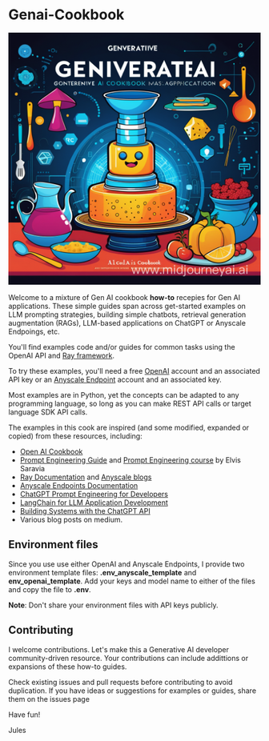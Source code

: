 # Genai-Cookbook

<img src=images/cookbook.png>

Welcome to a mixture of Gen AI cookbook **how-to** recepies for Gen AI applications. These simple guides span across get-started examples on LLM prompting strategies, building simple chatbots, retrieval generation augmentation (RAGs), LLM-based applications on ChatGPT or Anyscale Endpoings, etc. 

You'll find examples code and/or guides for common tasks using the OpenAI API and [Ray framework](https://www.ray.io/). 

To try these examples, you'll need a free [OpenAI](https://platform.openai.com/docs/introduction) account and an associated API key or an [Anyscale Endpoint](https://www.anyscale.com/get-started) account and an associated key. 

Most examples are in Python, yet the concepts can be adapted to any programming language, so long as you can make REST API calls or target language SDK API calls.

The examples in this cook are inspired (and some modified, expanded or copied) from these resources, including:

 * [Open AI Cookbook](https://github.com/openai/openai-cookbook)
 * [Prompt Engineering Guide](https://www.promptingguide.ai/introduction) and [Prompt Engineering course](https://maven.com/dair-ai/prompt-engineering-llms?promoCode=MAVENMONDAY) by Elvis Saravia
 * [Ray Documentation](https://docs.ray.io/en/latest/) and [Anyscale blogs](https://www.anyscale.com/blog)
 * [Anyscale Endpoints Documentation](https://docs.endpoints.anyscale.com/)
 * [ChatGPT Prompt Engineering for Developers](https://learn.deeplearning.ai/chatgpt-prompt-eng/lesson/1/introduction)
 * [LangChain for LLM Application Development](https://learn.deeplearning.ai/langchain/lesson/1/introduction)
 * [Building Systems with the ChatGPT API](https://learn.deeplearning.ai/chatgpt-building-system/lesson/1/introduction)
 * Various blog posts on medium.

## Environment files
Since you use use either OpenAI and Anyscale Endpoints, I provide two
environment template files: **.env_anyscale_template** and **env_openai_template**. Add your keys and model name to either of the files and copy the file to **.env**. 

**Note**: Don't share your environment files with API keys publicly.

## Contributing
I welcome contributions. Let's make this a Generative AI developer community-driven resource. Your contributions can include addittions or expansions of these how-to guides.

Check existing issues and pull requests before contributing to avoid duplication. If you have ideas or suggestions for examples or guides, share them on the issues page


Have fun!

Jules
